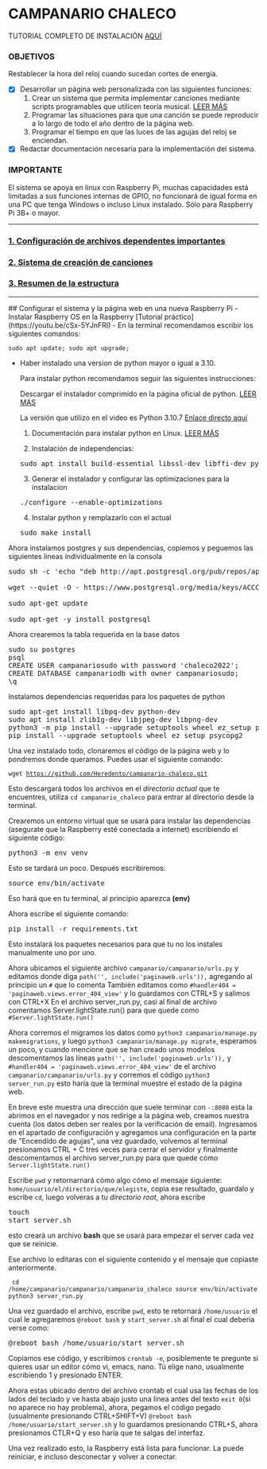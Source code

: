 # CAMPANARIO CHALECO

TUTORIAL COMPLETO DE INSTALACIÓN [AQUÍ](https://youtu.be/P4Zgwv5exEQ)

### OBJETIVOS

 Restablecer la hora del reloj cuando sucedan cortes de energía.

- [x] Desarrollar un página web personalizada con las siguientes funciones:
    1. Crear un sistema que permita implementar canciones mediante scripts programables que utilicen teoría musical. [LEER MÁS](./documentacion/instrucciones/song_creator.md)
    2. Programar las situaciones para que una canción se puede reproducir a lo largo de todo el año dentro de la página web.
    3. Programar el tiempo en que las luces de las agujas del reloj se enciendan.
- [x] Redactar documentación necesaria para la implementación del sistema.

### IMPORTANTE

El sistema se apoya en linux con Raspberry Pi, muchas capacidades está limitadas a sus funciones internas de GPIO, no funcionará de igual forma en una PC que tenga Windows o incluso Linux instalado. Sólo para Raspberry Pi 3B+ o mayor.

<hr>

### [1. Configuración de archivos dependentes importantes](./documentacion/instrucciones/setup_dependencies.md)

### [2. Sistema de creación de canciones](./documentacion/instrucciones/song_creator.md)

### [3. Resumen de la estructura](./documentacion/estructura-documentacion.md)

<hr>## Configurar el sistema y la página web en una nueva Raspberry Pi
- Instalar Raspberry OS en la Raspberry [Tutorial práctico](https://youtu.be/cSx-5YJnFRI)
- En la terminal recomendamos escribir los siguientes comandos:
<code><pre>sudo apt update; sudo apt upgrade;</code></pre>

- Haber instalado una version de python mayor o igual a 3.10.

    Para instalar python recomendamos seguir las siguientes instrucciones:

    Descargar el instalador comprimido en la página oficial de python.  [LEER MÁS](https://www.python.org/downloads/source/)

    La versión que utilizo en el video es Python 3.10.7 [Enlace directo aquí](https://www.python.org/downloads/release/python-3107/)
    
    1. Documentación para instalar python en Linux. [LEER MÁS](https://www.digitalocean.com/community/tutorials/how-to-install-python-3-and-set-up-a-programming-environment-on-ubuntu-20-04-quickstart-es)

    2. Instalación de independencias:
    <pre>sudo apt install build-essential libssl-dev libffi-dev python3-dev</pre>
    
    3. Generar el instalador y configurar las optimizaciones para la instalacion
    <pre>./configure --enable-optimizations</pre>
    
    4. Instalar python y remplazarlo con el actual
    <pre>sudo make install</pre>


Ahora instalamos postgres y sus dependencias, copiemos y peguemos las siguientes lineas individualmente en la consola
<pre>sudo sh -c 'echo "deb http://apt.postgresql.org/pub/repos/apt $(lsb_release -cs)-pgdg main" > /etc/apt/sources.list.d/pgdg.list'

wget --quiet -O - https://www.postgresql.org/media/keys/ACCC4CF8.asc | sudo apt-key add -

sudo apt-get update

sudo apt-get -y install postgresql</pre>


Ahora crearemos la tabla requerida en la base datos
<pre>sudo su postgres
psql
CREATE USER campanariosudo with password 'chaleco2022';
CREATE DATABASE campanariodb with owner campanariosudo;
\q
</pre>


Instalamos dependencias requeridas para los paquetes de python

<pre>sudo apt-get install libpq-dev python-dev
sudo apt install zlib1g-dev libjpeg-dev libpng-dev
python3 -m pip install --upgrade setuptools wheel ez_setup psycopg2
pip install --upgrade setuptools wheel ez_setup psycopg2</pre>

Una vez instalado todo, clonaremos el código de la página web y lo pondremos donde queramos. Puedes usar el siguiente comando:
<code><pre>wget <https://github.com/Heredento/campanario-chaleco.git></code></pre>

Esto descargará todos los archivos en el *directorio actual* que te encuentres, utiliza `cd campanario_chaleco` para entrar al directorio desde la terminal.

Crearemos un entorno virtual que se usará para instalar las dependencias (asegurate que la Raspberry esté conectada a internet) escribiendo el siguiente código:
<pre>python3 -m env venv</pre>
Esto se tardará un poco.
Después escribiremos:
<pre>source env/bin/activate</pre>
Eso hará que en tu terminal, al principio aparezca **(env)**

Ahora escribe el siguiente comando:
<pre>pip install -r requirements.txt</pre>
Esto instalará los paquetes necesarios para que tu no los instales manualmente uno por uno.

Ahora ubicamos el siguiente archivo `campanario/campanario/urls.py`
y editamos donde diga `path('', include('paginaweb.urls')),` agregando al principio un `#` que lo comenta
También editamos como `#handler404 = 'paginaweb.views.error_404_view'` y lo guardamos con CTRL+S y salimos con CTRL+X
En el archivo server_run.py, casi al final de archivo comentamos Server.lightState.run() para que quede como `#Server.lightState.run()`

Ahora corremos el migramos los datos como `python3 campanario/manage.py makemigrations`, y luego `python3 campanario/manage.py migrate`, esperamos un poco, y cuando mencione que se han creado unos modelos descomentamos las líneas `path('', include('paginaweb.urls')),` y `#handler404 = 'paginaweb.views.error_404_view'` de el archivo `campanario/campanario/urls.py` y corremos el código `python3 server_run.py` esto haría que la terminal muestre el estado de la página web.

En breve este muestra una dirección que suele terminar con `-:8080` esta la abrimos en el navegador y nos redirige a la página web, creamos nuestra cuenta (los datos deben ser reales por la verificación de email).
Ingresamos en el apartado de configuración y agregamos una configuración en la parte de "Encendido de agujas", una vez guardado, volvemos al terminal presionamos CTRL + C tres veces para cerrar el servidor y finalmente descomentamos el archivo server_run.py para que quede cómo `Server.lightState.run()`

Escribe `pwd` y retornarnará cómo algo cómo el mensaje siguiente: `home/usuario/el/directorio/que/elegiste`, copia ese resultado, guardalo y escribe `cd`, luego volveras a tu *directorio root*, ahora escribe <pre>touch start_server.sh</pre>esto creará un archivo **bash** que se usará para empezar el server cada vez que se reinicie.

Ese archivo lo editaras con el siguiente contenido y el mensaje que copiaste anteriormente.
<code><pre>
cd /home/campanario/campanario/campanario_chaleco
source env/bin/activate
python3 server_run.py
</pre></code>
Una vez guardado el archivo, escribe `pwd`, esto te retornará `/home/usuario` el cual le agregaremos
`@reboot bash` y `start_server.sh` al final el cual debería verse como:
<pre>@reboot bash /home/usuario/start_server.sh</pre>
Copiamos ese código, y escribimos `crontab -e`, posiblemente te pregunte si quieres usar un editor cómo vi, emacs, nano. Tú elige nano, usualmente escribiendo 1 y presionado ENTER.

Ahora estas ubicado dentro del archivo crontab el cual usa las fechas de los lados del teclado y ve hasta abajo justo una línea antes del texto `exit 0`(si no aparece no hay problema), ahora, pegamos el código pegado (usualmente presionando CTRL+SHIFT+V) `@reboot bash /home/usuario/start_server.sh` y lo guardamos presionando CTRL+S, ahora presionamos CTLR+Q y eso haría que te salgas del interfaz.

Una vez realizado esto, la Raspberry está lista para funcionar. La puede reiniciar, e incluso desconectar y volver a conectar.

